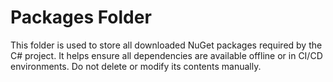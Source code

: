 # Packages Folder

This folder is used to store all downloaded NuGet packages required by the C# project. It helps ensure all dependencies are available offline or in CI/CD environments. Do not delete or modify its contents manually.